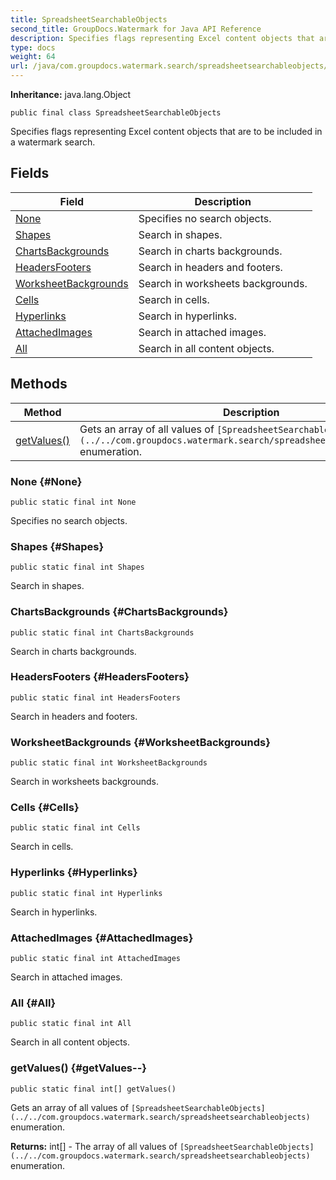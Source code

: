 ```yaml
---
title: SpreadsheetSearchableObjects
second_title: GroupDocs.Watermark for Java API Reference
description: Specifies flags representing Excel content objects that are to be included in a watermark search.
type: docs
weight: 64
url: /java/com.groupdocs.watermark.search/spreadsheetsearchableobjects/
---
```

**Inheritance:**
java.lang.Object
```
public final class SpreadsheetSearchableObjects
```

Specifies flags representing Excel content objects that are to be included in a watermark search.
## Fields

| Field | Description |
| --- | --- |
| [None](#None) | Specifies no search objects. |
| [Shapes](#Shapes) | Search in shapes. |
| [ChartsBackgrounds](#ChartsBackgrounds) | Search in charts backgrounds. |
| [HeadersFooters](#HeadersFooters) | Search in headers and footers. |
| [WorksheetBackgrounds](#WorksheetBackgrounds) | Search in worksheets backgrounds. |
| [Cells](#Cells) | Search in cells. |
| [Hyperlinks](#Hyperlinks) | Search in hyperlinks. |
| [AttachedImages](#AttachedImages) | Search in attached images. |
| [All](#All) | Search in all content objects. |
## Methods

| Method | Description |
| --- | --- |
| [getValues()](#getValues--) | Gets an array of all values of `[SpreadsheetSearchableObjects](../../com.groupdocs.watermark.search/spreadsheetsearchableobjects)` enumeration. |
### None {#None}
```
public static final int None
```


Specifies no search objects.

### Shapes {#Shapes}
```
public static final int Shapes
```


Search in shapes.

### ChartsBackgrounds {#ChartsBackgrounds}
```
public static final int ChartsBackgrounds
```


Search in charts backgrounds.

### HeadersFooters {#HeadersFooters}
```
public static final int HeadersFooters
```


Search in headers and footers.

### WorksheetBackgrounds {#WorksheetBackgrounds}
```
public static final int WorksheetBackgrounds
```


Search in worksheets backgrounds.

### Cells {#Cells}
```
public static final int Cells
```


Search in cells.

### Hyperlinks {#Hyperlinks}
```
public static final int Hyperlinks
```


Search in hyperlinks.

### AttachedImages {#AttachedImages}
```
public static final int AttachedImages
```


Search in attached images.

### All {#All}
```
public static final int All
```


Search in all content objects.

### getValues() {#getValues--}
```
public static final int[] getValues()
```


Gets an array of all values of `[SpreadsheetSearchableObjects](../../com.groupdocs.watermark.search/spreadsheetsearchableobjects)` enumeration.

**Returns:**
int[] - The array of all values of `[SpreadsheetSearchableObjects](../../com.groupdocs.watermark.search/spreadsheetsearchableobjects)` enumeration.
